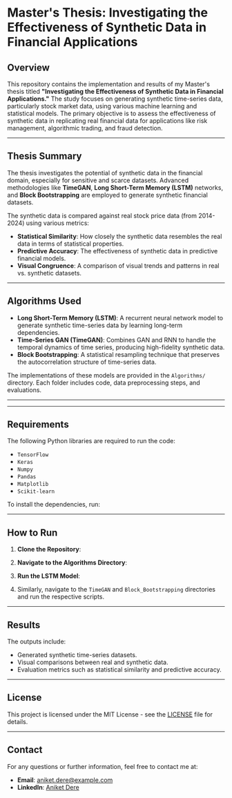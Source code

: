 # Master's Thesis: Investigating the Effectiveness of Synthetic Data in Financial Applications

## Overview

This repository contains the implementation and results of my Master's thesis titled **"Investigating the Effectiveness of Synthetic Data in Financial Applications."** The study focuses on generating synthetic time-series data, particularly stock market data, using various machine learning and statistical models. The primary objective is to assess the effectiveness of synthetic data in replicating real financial data for applications like risk management, algorithmic trading, and fraud detection.

---

## Thesis Summary

The thesis investigates the potential of synthetic data in the financial domain, especially for sensitive and scarce datasets. Advanced methodologies like **TimeGAN**, **Long Short-Term Memory (LSTM)** networks, and **Block Bootstrapping** are employed to generate synthetic financial datasets.

The synthetic data is compared against real stock price data (from 2014-2024) using various metrics:
- **Statistical Similarity**: How closely the synthetic data resembles the real data in terms of statistical properties.
- **Predictive Accuracy**: The effectiveness of synthetic data in predictive financial models.
- **Visual Congruence**: A comparison of visual trends and patterns in real vs. synthetic datasets.

---

## Algorithms Used

- **Long Short-Term Memory (LSTM)**: A recurrent neural network model to generate synthetic time-series data by learning long-term dependencies.
- **Time-Series GAN (TimeGAN)**: Combines GAN and RNN to handle the temporal dynamics of time series, producing high-fidelity synthetic data.
- **Block Bootstrapping**: A statistical resampling technique that preserves the autocorrelation structure of time-series data.

The implementations of these models are provided in the `Algorithms/` directory. Each folder includes code, data preprocessing steps, and evaluations.

---


---

## Requirements

The following Python libraries are required to run the code:
- `TensorFlow`
- `Keras`
- `Numpy`
- `Pandas`
- `Matplotlib`
- `Scikit-learn`

To install the dependencies, run:


---

## How to Run

1. **Clone the Repository**:

2. **Navigate to the Algorithms Directory**:

3. **Run the LSTM Model**:

4. Similarly, navigate to the `TimeGAN` and `Block_Bootstrapping` directories and run the respective scripts.

---

## Results

The outputs include:
- Generated synthetic time-series datasets.
- Visual comparisons between real and synthetic data.
- Evaluation metrics such as statistical similarity and predictive accuracy.

---

## License

This project is licensed under the MIT License - see the [LICENSE](LICENSE) file for details.

---

## Contact

For any questions or further information, feel free to contact me at:
- **Email**: aniket.dere@example.com
- **LinkedIn**: [Aniket Dere](https://www.linkedin.com/in/aniket-dere/)

